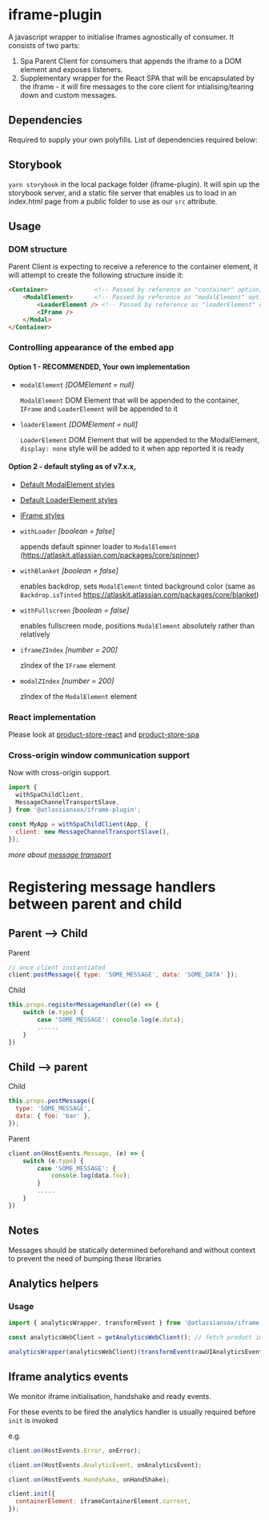 # iframe-plugin

A javascript wrapper to initialise iframes agnostically of consumer.
It consists of two parts:

1.  Spa Parent Client for consumers that appends the iframe to a DOM element and exposes listeners.
2.  Supplementary wrapper for the React SPA that will be encapsulated by the iframe - it will fire messages to the core client for intialising/tearing down and custom messages.

## Dependencies

Required to supply your own polyfills. List of dependencies required below:

## Storybook

`yarn storybook` in the local package folder (iframe-plugin).
It will spin up the storybook server, and a static file server that enables us to load in an index.html page from a public folder to use as our `src` attribute.

## Usage

### DOM structure

Parent Client is expecting to receive a reference to the container element, it will attempt to create the following
structure inside it:

```html
<Container>             <!-- Passed by reference as "container" option, expected to already exist in DOM -->
    <ModalElement>      <!-- Passed by reference as "modalElement" option or default created -->
        <LoaderElement /> <!-- Passed by reference as "loaderElement" option or default created -->
        <IFrame />
    </Modal>
</Container>
```

### Controlling appearance of the embed app

#### Option 1 - **RECOMMENDED**, Your own implementation

- `modalElement` _[DOMElement = null]_

  `ModalElement` DOM Element that will be appended to the container, `IFrame` and `LoaderElement` will be
  appended to it

- `loaderElement` _[DOMElement = null]_

  `LoaderElement` DOM Element that will be appended to the ModalElement, `display: none` style will be added to it
  when app reported it is ready

#### Option 2 - default styling as of v7.x.x,

- [Default ModalElement styles](./src/elements.ts#lines-114)
- [Default LoaderElement styles](./src/elements.ts#lines-88)
- [IFrame styles](./src/elements.ts#lines-146)

- `withLoader` _[boolean = false]_

  appends default spinner loader to `ModalElement` (https://atlaskit.atlassian.com/packages/core/spinner)

- `withBlanket` _[boolean = false]_

  enables backdrop, sets `ModalElement` tinted background color (same as `Backdrop.isTinted` https://atlaskit.atlassian.com/packages/core/blanket)

- `withFullscreen` _[boolean = false]_

  enables fullscreen mode, positions `ModalElement` absolutely rather than relatively

- `iframeZIndex` _[number = 200]_

  zIndex of the `IFrame` element

- `modalZIndex` _[number = 200]_

  zIndex of the `ModalElement` element

### React implementation

Please look at [product-store-react](https://bitbucket.org/atlassian/growth-kit/src/master/packages/components/product-store-react/)
and [product-store-spa](https://bitbucket.org/atlassian/growth-kit/src/master/packages/apps/product-store-spa/)

### Cross-origin window communication support

Now with cross-origin support.

```javascript
import {
  withSpaChildClient,
  MessageChannelTransportSlave,
} from '@atlassiansox/iframe-plugin';

const MyApp = withSpaChildClient(App, {
  client: new MessageChannelTransportSlave(),
});
```

_more about [message transport](./src/transport/README.md)_

# Registering message handlers between parent and child

## Parent --> Child

Parent

```javascript
// once client instantiated
client.postMessage({ type: 'SOME_MESSAGE', data: 'SOME_DATA' });
```

Child

```javascript
this.props.registerMessageHandler((e) => {
    switch (e.type) {
        case 'SOME_MESSAGE': console.log(e.data);
        ......
    }
})
```

## Child --> parent

Child

```javascript
this.props.postMessage({
  type: 'SOME_MESSAGE',
  data: { foo: 'bar' },
});
```

Parent

```javascript
client.on(HostEvents.Message, (e) => {
    switch (e.type) {
        case 'SOME_MESSAGE': {
            console.log(data.foo);
        }
        .....
    }
})
```

## Notes

Messages should be statically determined beforehand and without context to prevent the need of bumping these libraries

## Analytics helpers

### Usage

```javascript
import { analyticsWrapper, transformEvent } from '@atlassiansox/iframe-plugin';

const analyticsWebClient = getAnalyticsWebClient(); // fetch product implementation client;

analyticsWrapper(analyticsWebClient)(transformEvent(rawUIAnalyticsEvent));
```

## Iframe analytics events

We monitor iframe initialisation, handshake and ready events.

For these events to be fired the analytics handler is usually required before `init` is invoked

e.g.

```javascript
client.on(HostEvents.Error, onError);

client.on(HostEvents.AnalyticEvent, onAnalyticsEvent);

client.on(HostEvents.Handshake, onHandShake);

client.init({
  containerElement: iframeContainerElement.current,
});
```
